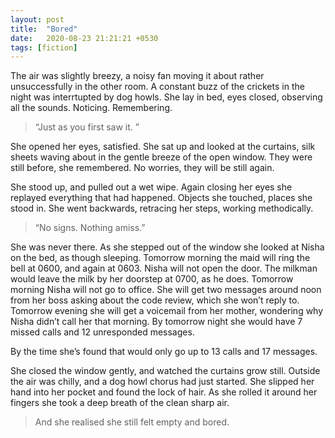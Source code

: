 ```yaml
---
layout: post
title:  "Bored"
date:   2020-08-23 21:21:21 +0530
tags: [fiction]
---
```


The air was slightly breezy, a noisy fan moving it about rather unsuccessfully in the other room. A constant buzz of the crickets in the night was interrtupted by dog howls. She lay in bed, eyes closed, observing all the sounds. Noticing. Remembering. 

>“Just as you first saw it. ”

She opened her eyes, satisfied. She sat up and looked at the curtains, silk sheets waving about in the gentle breeze of the open window. They were still before, she remembered. No worries, they will be still again. 

She stood up, and pulled out a wet wipe. Again closing her eyes she replayed everything that had happened. Objects she touched, places she stood in. She went backwards, retracing her steps, working methodically. 

>“No signs. Nothing amiss.”

She was never there. As she stepped out of the window she looked at Nisha on the bed, as though sleeping. Tomorrow morning the maid will ring the bell at 0600, and again at 0603. Nisha will not open the door. The milkman would leave the milk by her doorstep at 0700, as he does. Tomorrow morning Nisha will not go to office. She will get two messages around noon from her boss asking about the code review, which she won’t reply to. Tomorrow evening she will get a voicemail from her mother, wondering why Nisha didn’t call her that morning. By tomorrow night she would have 7 missed calls and 12 unresponded messages. 

By the time she’s found that would only go up to 13 calls and 17 messages. 

She closed the window gently, and watched the curtains grow still. Outside the air was chilly, and a dog howl chorus had just started. She slipped her hand into her pocket and found the lock of hair. As she rolled it around her fingers she took a deep breath of the clean sharp air. 

>And she realised she still felt empty and bored. 
